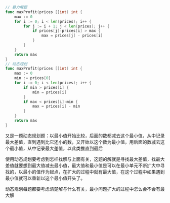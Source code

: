 ```go
// 暴力解题
func maxProfit(prices []int) int {
	max := 0
	for i := 0; i < len(prices); i++ {
		for j := i + 1; j < len(prices); j++ {
			if prices[j]-prices[i] > max {
				max = prices[j] - prices[i]
			}
		}
	}
	return max
}
// 动态规划
func maxProfit(prices []int) int {
	max := 0
	min := prices[0]
	for i := 0; i < len(prices); i++ {
		if min > prices[i] {
			min = prices[i]
		}
		if max < prices[i]-min {
			max = prices[i] - min
		}
	}
	return max
}
```

又是一题动态规划题：以最小值开始比较，后面的数都减去这个最小值，从中记录最大差值，直到遇到比它还小的数，又开始以这个数为最小值，用后面的数减去这个最小值，从中记录最大差值，以此类推直到最后

使用动态规划要考虑到怎样找解与上面有关，这题的解就是寻找最大差值，找最大差值就要想到最大值减去最小值，最大值和最小值是可以在最小单元不断扩大中寻找的，以最小的值作为起点，在扩大的过程中就有最大值，在这个过程中如果遇到最小值就可以重新以这个最小值开头了。

动态规划每题都要考虑清楚解与什么有关，最小问题扩大的过程中怎么会不会有最大解


